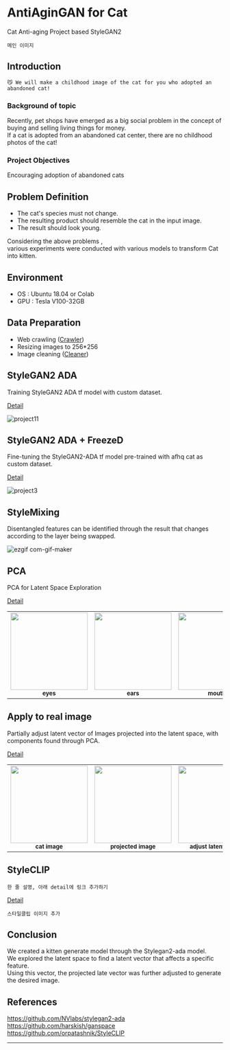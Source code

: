 # AntiAginGAN for Cat
Cat Anti-aging Project based StyleGAN2  
```
메인 이미지
```

## Introduction
```
😼 We will make a childhood image of the cat for you who adopted an abandoned cat!
```  
### Background of topic
Recently, pet shops have emerged as a big social problem in the concept of buying and selling living things for money.  
If a cat is adopted from an abandoned cat center, there are no childhood photos of the cat!  

### Project Objectives
Encouraging adoption of abandoned cats

## Problem Definition
- The cat's species must not change.
- The resulting product should resemble the cat in the input image.
- The result should look young.

Considering the above problems ,  
various experiments were conducted with various models to transform Cat into kitten.  

## Environment
- OS : Ubuntu 18.04 or Colab
- GPU : Tesla V100-32GB

## Data Preparation
- Web crawling ([Crawler](https://github.com/BOAZ-bigdata/17th_Conference_AntiAginGAN-for-Cat/tree/main/utils/crawler))  
- Resizing images to 256*256  
- Image cleaning ([Cleaner](https://github.com/BOAZ-bigdata/17th_Conference_AntiAginGAN-for-Cat/tree/main/utils/cleaner))  

## StyleGAN2 ADA
Training StyleGAN2 ADA tf model with custom dataset.   

[Detail](https://github.com/BOAZ-bigdata/17th_Conference_AntiAginGAN-for-Cat/blob/main/experiments/StyleGAN2-ADA.md)  

![project11](https://user-images.githubusercontent.com/102473690/212834598-93d5ced1-1bfb-4649-b62e-d16eb1752fbf.gif)  

## StyleGAN2 ADA + FreezeD
Fine-tuning the StyleGAN2-ADA tf model pre-trained with afhq cat as custom dataset.  

[Detail](https://github.com/BOAZ-bigdata/17th_Conference_AntiAginGAN-for-Cat/blob/main/experiments/StyleGAN2-ADA-FreezeD.md)  

![project3](https://user-images.githubusercontent.com/66217855/211782316-3f30000d-1396-4e73-b0be-b2bec91a9d83.gif)  

## StyleMixing
Disentangled features can be identified through the result that changes according to the layer being swapped.

![ezgif com-gif-maker](https://user-images.githubusercontent.com/66217855/212104286-82cbe6d9-9118-4bc2-b43e-c61dc3b0a113.gif)  

## PCA
PCA for Latent Space Exploration  

[Detail](https://github.com/BOAZ-bigdata/17th_Conference_AntiAginGAN-for-Cat/blob/main/experiments/PCA.md)  

<table>
  <tr>
      <td align="center"><img src="https://user-images.githubusercontent.com/66217855/213407552-94a01405-be0e-45e0-ab55-c00a06e27a94.gif" width="180" height="180"><br /><sub><b>eyes</b></sub></td>
      <td align="center"><img src="https://user-images.githubusercontent.com/66217855/213407569-9e2913b9-d0de-43e2-9829-34f5c46f7a22.gif" width="180" height="180"><br /><sub><b>ears</b></sub></td>
      <td align="center"><img src="https://user-images.githubusercontent.com/66217855/213407592-f1af0bb0-1048-4111-86c9-1c5e272953f2.gif" width="180" height="180"><br /><sub><b>mouth</b></sub></td>
      <td align="center"><img src="https://user-images.githubusercontent.com/66217855/213410488-d95a2a36-cc47-4c76-acb3-9aa71c328f03.gif" width="180" height="180"><br /><sub><b>face features</b></sub></td>
  </tr>
</table>

## Apply to real image
Partially adjust latent vector of Images projected into the latent space, with components found through PCA.  

[Detail](https://github.com/BOAZ-bigdata/17th_Conference_AntiAginGAN-for-Cat/blob/main/experiments/ApplytoRealImage.md)

<table>
  <tr>
      <td align="center"><img src="https://user-images.githubusercontent.com/66217855/213456137-46320d43-045d-4201-952f-79c779a81dbf.jpg" width="180" height="180"><br /><sub><b>cat image</b></sub></td>
      <td align="center"><img src="https://user-images.githubusercontent.com/66217855/213457118-3b9d70e5-aa27-4f7c-93e3-162df4933346.gif" width="180" height="180"><br /><sub><b>projected image</b></sub></td>
      <td align="center"><img src="https://user-images.githubusercontent.com/66217855/213464059-3d016d81-b972-4e50-aaf3-b3c6d5f971fe.gif" width="180" height="180"><br /><sub><b>adjust latent vector</b></sub></td>
  </tr>
</table>

## StyleCLIP
```
한 줄 설명, 아래 detail에 링크 추가하기
```

[Detail]()

```
스타일클립 이미지 추가
```

## Conclusion
We created a kitten generate model through the Stylegan2-ada model.  
We explored the latent space to find a latent vector that affects a specific feature.  
Using this vector, the projected late vector was further adjusted to generate the desired image.  

## References
https://github.com/NVlabs/stylegan2-ada  
https://github.com/harskish/ganspace  
https://github.com/orpatashnik/StyleCLIP   

---
